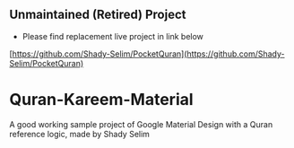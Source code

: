 ## Unmaintained (Retired) Project 
* Please find replacement live project in link below

[https://github.com/Shady-Selim/PocketQuran](https://github.com/Shady-Selim/PocketQuran)

# Quran-Kareem-Material
A good working sample project of Google Material Design with a Quran reference logic, made by Shady Selim
